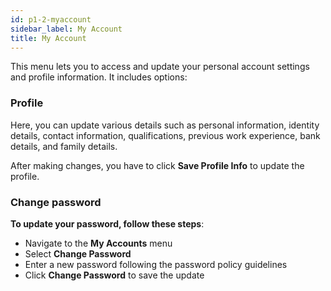 ```yaml
---
id: p1-2-myaccount
sidebar_label: My Account
title: My Account
---
```


This menu lets you to access and update your personal account settings and profile information. It includes options: 

### Profile 

Here, you can update various details such as personal information, identity details, contact information, qualifications, previous work experience, bank details, and family details.  

After making changes, you have to click **Save Profile Info** to update the profile. 

### Change password 

**To update your password, follow these steps**:

- Navigate to the **My Accounts** menu
- Select **Change Password**
- Enter a new password following the password policy guidelines
- Click **Change Password** to save the update

